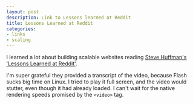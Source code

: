 ```yaml
---
layout: post
description: Link to Lessons learned at Reddit
title: Lessons Learned at Reddit
categories:
- links
- scaling
---
```


I learned a lot about building scalable websites reading 
[Steve Huffman's 'Lessons Learned at Reddit'](http://carsonified.com/blog/dev/steve-huffman-on-lessons-learned-at-reddit/).

I'm super grateful they provided a transcript of the video, because Flash sucks
big time on Linux. I tried to play it full screen, and the video would stutter,
even though it had already loaded. I can't wait for the native rendering speeds
promised by the `<video>` tag.
